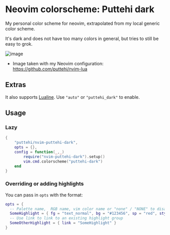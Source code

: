# Neovim colorscheme: Puttehi dark

My personal color scheme for neovim, extrapolated from my local generic color scheme.

It's dark and does not have too many colors in general, but tries to still be easy to grok.

![image](https://github.com/puttehi/nvim-puttehi-dark/assets/19575408/2c46cc91-1510-40b1-8472-ca7afb7d3db7)

- Image taken with my Neovim configuration: https://github.com/puttehi/nvim-lua

## Extras

It also supports [Lualine](https://github.com/nvim-lualine/lualine.nvim/blob/master/THEMES.md#auto). Use `"auto"` or `"puttehi_dark"` to enable.

## Usage

### Lazy

```lua
{
    "puttehi/nvim-puttehi-dark",
    opts = {},
    config = function(_,_)
        require("nvim-puttehi-dark").setup()
        vim.cmd.colorscheme("puttehi-dark")
    end
}
```

### Overriding or adding highlights

You can pass in `opts` with the format:

```lua
opts = {
  -- Palette name,  RGB name, vim color name or "none" / "NONE" to disable
  SomeHighlight = { fg = "text_normal", bg = "#123456", sp = "red", style = "bold" }
  -- Use link to link to an existing highlight group
  SomeOtherHighlight = { link = "SomeHighlight" }
}
```

